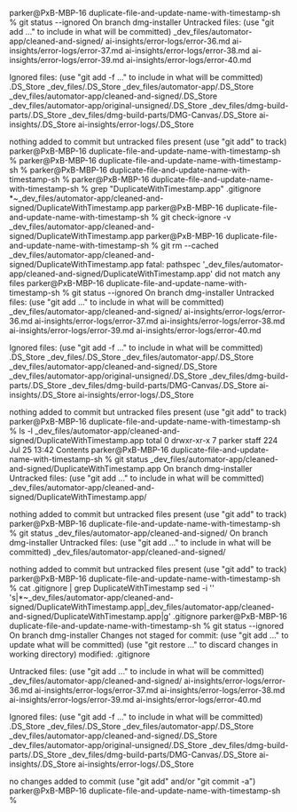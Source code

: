 parker@PxB-MBP-16 duplicate-file-and-update-name-with-timestamp-sh % git status --ignored
On branch dmg-installer
Untracked files:
  (use "git add <file>..." to include in what will be committed)
    _dev_files/automator-app/cleaned-and-signed/
    ai-insights/error-logs/error-36.md
    ai-insights/error-logs/error-37.md
    ai-insights/error-logs/error-38.md
    ai-insights/error-logs/error-39.md
    ai-insights/error-logs/error-40.md

Ignored files:
  (use "git add -f <file>..." to include in what will be committed)
    .DS_Store
    _dev_files/.DS_Store
    _dev_files/automator-app/.DS_Store
    _dev_files/automator-app/cleaned-and-signed/.DS_Store
    _dev_files/automator-app/original-unsigned/.DS_Store
    _dev_files/dmg-build-parts/.DS_Store
    _dev_files/dmg-build-parts/DMG-Canvas/.DS_Store
    ai-insights/.DS_Store
    ai-insights/error-logs/.DS_Store

nothing added to commit but untracked files present (use "git add" to track)
parker@PxB-MBP-16 duplicate-file-and-update-name-with-timestamp-sh % 
parker@PxB-MBP-16 duplicate-file-and-update-name-with-timestamp-sh % 
parker@PxB-MBP-16 duplicate-file-and-update-name-with-timestamp-sh % 
parker@PxB-MBP-16 duplicate-file-and-update-name-with-timestamp-sh % grep "DuplicateWithTimestamp.app" .gitignore
*~_dev_files/automator-app/cleaned-and-signed/DuplicateWithTimestamp.app
parker@PxB-MBP-16 duplicate-file-and-update-name-with-timestamp-sh % git check-ignore -v _dev_files/automator-app/cleaned-and-signed/DuplicateWithTimestamp.app
parker@PxB-MBP-16 duplicate-file-and-update-name-with-timestamp-sh % git rm --cached _dev_files/automator-app/cleaned-and-signed/DuplicateWithTimestamp.app
fatal: pathspec '_dev_files/automator-app/cleaned-and-signed/DuplicateWithTimestamp.app' did not match any files
parker@PxB-MBP-16 duplicate-file-and-update-name-with-timestamp-sh % git status --ignored
On branch dmg-installer
Untracked files:
  (use "git add <file>..." to include in what will be committed)
    _dev_files/automator-app/cleaned-and-signed/
    ai-insights/error-logs/error-36.md
    ai-insights/error-logs/error-37.md
    ai-insights/error-logs/error-38.md
    ai-insights/error-logs/error-39.md
    ai-insights/error-logs/error-40.md

Ignored files:
  (use "git add -f <file>..." to include in what will be committed)
    .DS_Store
    _dev_files/.DS_Store
    _dev_files/automator-app/.DS_Store
    _dev_files/automator-app/cleaned-and-signed/.DS_Store
    _dev_files/automator-app/original-unsigned/.DS_Store
    _dev_files/dmg-build-parts/.DS_Store
    _dev_files/dmg-build-parts/DMG-Canvas/.DS_Store
    ai-insights/.DS_Store
    ai-insights/error-logs/.DS_Store

nothing added to commit but untracked files present (use "git add" to track)
parker@PxB-MBP-16 duplicate-file-and-update-name-with-timestamp-sh % ls -l _dev_files/automator-app/cleaned-and-signed/DuplicateWithTimestamp.app
total 0
drwxr-xr-x  7 parker  staff  224 Jul 25 13:42 Contents
parker@PxB-MBP-16 duplicate-file-and-update-name-with-timestamp-sh % git status _dev_files/automator-app/cleaned-and-signed/DuplicateWithTimestamp.app
On branch dmg-installer
Untracked files:
  (use "git add <file>..." to include in what will be committed)
    _dev_files/automator-app/cleaned-and-signed/DuplicateWithTimestamp.app/

nothing added to commit but untracked files present (use "git add" to track)
parker@PxB-MBP-16 duplicate-file-and-update-name-with-timestamp-sh % git status _dev_files/automator-app/cleaned-and-signed/
On branch dmg-installer
Untracked files:
  (use "git add <file>..." to include in what will be committed)
    _dev_files/automator-app/cleaned-and-signed/

nothing added to commit but untracked files present (use "git add" to track)
parker@PxB-MBP-16 duplicate-file-and-update-name-with-timestamp-sh % cat .gitignore | grep DuplicateWithTimestamp
sed -i '' 's|*~_dev_files/automator-app/cleaned-and-signed/DuplicateWithTimestamp.app|_dev_files/automator-app/cleaned-and-signed/DuplicateWithTimestamp.app|g' .gitignore
parker@PxB-MBP-16 duplicate-file-and-update-name-with-timestamp-sh % git status --ignored
On branch dmg-installer
Changes not staged for commit:
  (use "git add <file>..." to update what will be committed)
  (use "git restore <file>..." to discard changes in working directory)
    modified:   .gitignore

Untracked files:
  (use "git add <file>..." to include in what will be committed)
    _dev_files/automator-app/cleaned-and-signed/
    ai-insights/error-logs/error-36.md
    ai-insights/error-logs/error-37.md
    ai-insights/error-logs/error-38.md
    ai-insights/error-logs/error-39.md
    ai-insights/error-logs/error-40.md

Ignored files:
  (use "git add -f <file>..." to include in what will be committed)
    .DS_Store
    _dev_files/.DS_Store
    _dev_files/automator-app/.DS_Store
    _dev_files/automator-app/cleaned-and-signed/.DS_Store
    _dev_files/automator-app/original-unsigned/.DS_Store
    _dev_files/dmg-build-parts/.DS_Store
    _dev_files/dmg-build-parts/DMG-Canvas/.DS_Store
    ai-insights/.DS_Store
    ai-insights/error-logs/.DS_Store

no changes added to commit (use "git add" and/or "git commit -a")
parker@PxB-MBP-16 duplicate-file-and-update-name-with-timestamp-sh % 
